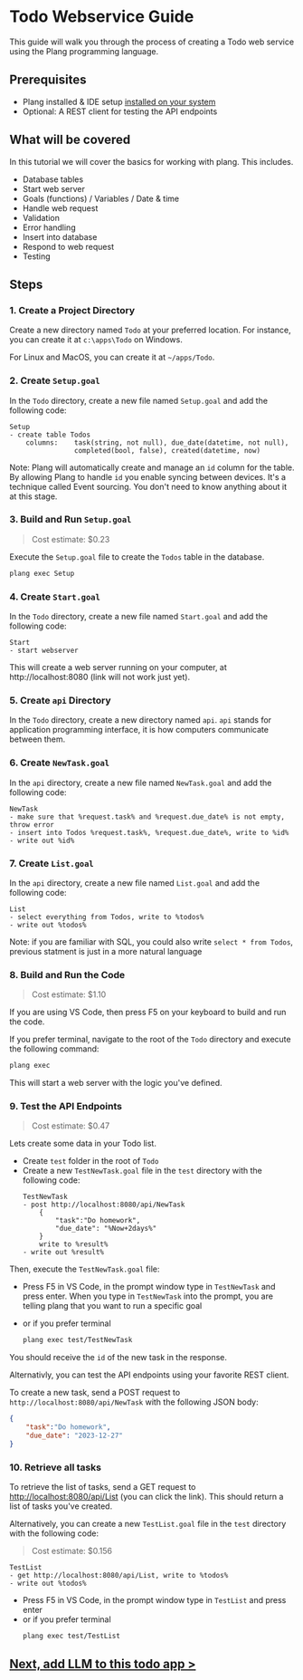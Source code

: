 # Todo Webservice Guide

This guide will walk you through the process of creating a Todo web service using the Plang programming language. 


## Prerequisites

- Plang installed & IDE setup [installed on your system](Install.md)
- Optional: A REST client for testing the API endpoints

## What will be covered
In this tutorial we will cover the basics for working with plang. This includes.

- Database tables
- Start web server
- Goals (functions) / Variables / Date & time
- Handle web request
- Validation
- Error handling
- Insert into database
- Respond to web request
- Testing


## Steps

### 1. Create a Project Directory

Create a new directory named `Todo` at your preferred location. For instance, you can create it at `c:\apps\Todo` on Windows.

For Linux and MacOS, you can create it at `~/apps/Todo`.

### 2. Create `Setup.goal` 

In the `Todo` directory, create a new file named `Setup.goal` and add the following code:

```plang
Setup
- create table Todos 
    columns:    task(string, not null), due_date(datetime, not null), 
                completed(bool, false), created(datetime, now)
```

Note: Plang will automatically create and manage an `id` column for the table. By allowing Plang to handle `id` you enable syncing between devices. It's a technique called Event sourcing. You don't need to know anything about it at this stage.

### 3. Build and Run `Setup.goal`

> Cost estimate: $0.23

Execute the `Setup.goal` file to create the `Todos` table in the database.

```bash
plang exec Setup
```

### 4. Create `Start.goal`

In the `Todo` directory, create a new file named `Start.goal` and add the following code:

```plang
Start
- start webserver
```
This will create a web server running on your computer, at http://localhost:8080 (link will not work just yet).

### 5. Create `api` Directory

In the `Todo` directory, create a new directory named `api`. `api` stands for application programming interface, it is how computers communicate between them.

### 6. Create `NewTask.goal`

In the `api` directory, create a new file named `NewTask.goal` and add the following code:

```plang
NewTask
- make sure that %request.task% and %request.due_date% is not empty, throw error
- insert into Todos %request.task%, %request.due_date%, write to %id%
- write out %id%
```

### 7. Create `List.goal`

In the `api` directory, create a new file named `List.goal` and add the following code:

```plang
List
- select everything from Todos, write to %todos%
- write out %todos%
```
Note: if you are familiar with SQL, you could also write `select * from Todos`, previous statment is just in a more natural language

### 8. Build and Run the Code 

> Cost estimate: $1.10

If you are using VS Code, then press F5 on your keyboard to build and run the code.

If you prefer terminal, navigate to the root of the `Todo` directory and execute the following command:

```bash
plang exec
```

This will start a web server with the logic you've defined.

### 9. Test the API Endpoints

> Cost estimate: $0.47

Lets create some data in your Todo list.

- Create `test` folder in the root of `Todo`
- Create a new `TestNewTask.goal` file in the `test` directory with the following code:
    ```plang
    TestNewTask
    - post http://localhost:8080/api/NewTask
        {
            "task":"Do homework",
            "due_date": "%Now+2days%"
        }
        write to %result%
    - write out %result%
    ```

Then, execute the `TestNewTask.goal` file:

- Press F5 in VS Code, in the prompt window type in `TestNewTask` and press enter. When you type in `TestNewTask` into the prompt, you are telling plang that you want to run a specific goal
- or if you prefer terminal

    ```bash
    plang exec test/TestNewTask
    ```

You should receive the `id` of the new task in the response.

Alternativly, you can test the API endpoints using your favorite REST client.

To create a new task, send a POST request to `http://localhost:8080/api/NewTask` with the following JSON body:

```json
{
    "task":"Do homework",
    "due_date": "2023-12-27"
}
```
### 10. Retrieve all tasks

To retrieve the list of tasks, send a GET request to [http://localhost:8080/api/List](http://localhost:8080/api/List) (you can click the link). This should return a list of tasks you've created.

Alternatively, you can create a new `TestList.goal` file in the `test` directory with the following code:

> Cost estimate: $0.156

```plang
TestList 
- get http://localhost:8080/api/List, write to %todos%
- write out %todos%
```

- Press F5 in VS Code, in the prompt window type in `TestList` and press enter
- or if you prefer terminal
    ```bash
    plang exec test/TestList 
    ```

## [Next, add LLM to this todo app >](./Todo_Llm.md)
